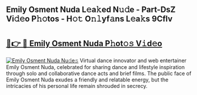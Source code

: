 ## Emily Osment Nuda L𝚎a𝚔ed N𝚞𝚍e - Part-DsZ Vi𝚍𝚎o P𝚑𝚘tos - H𝚘𝚝 O𝚗𝚕yf𝚊ns L𝚎a𝚔s 9Cflv

# <h2><a href="http://kfcctrg.oniu.top/?m=Emily+Osment+Nuda">🔗👉 🔴 Emily Osment Nuda P𝚑ot𝚘𝚜 V𝚒d𝚎o</a></h2>

[![Emily Osment Nuda Nu𝚍e𝚜](https://i.imgur.com/0qMVB7G.gif)](http://kfcctrg.oniu.top/?m=Emily+Osment+Nuda)
Virtual dance innovator and web entertainer Emily Osment Nuda, celebrated for sharing dance and lifestyle inspiration through solo and collaborative dance acts and brief films. The public face of Emily Osment Nuda exudes a friendly and relatable energy, but the intricacies of his personal life remain shrouded in secrecy.  
